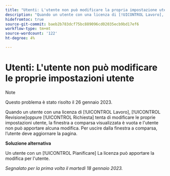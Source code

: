 ```yaml
---
title: "Utenti: L'utente non può modificare la propria impostazione utente"
description: "Quando un utente con una licenza di [!UICONTROL Lavoro], [!UICONTROL Revisione]oppure [!UICONTROL Richiesta] tenta di modificare le proprie impostazioni utente, la finestra a comparsa visualizzata è vuota e l'utente non può apportare alcuna modifica. Per uscire dalla finestra a comparsa, l'utente deve aggiornare la pagina."
hidefromtoc: true
source-git-commit: baeb2b783dcf75bc889096cd02035ecb9bd17ef6
workflow-type: tm+mt
source-wordcount: '122'
ht-degree: 4%

---
```



# Utenti: L&#39;utente non può modificare le proprie impostazioni utente

>[!NOTE]
>
>Questo problema è stato risolto il 26 gennaio 2023.

Quando un utente con una licenza di [!UICONTROL Lavoro], [!UICONTROL Revisione]oppure [!UICONTROL Richiesta] tenta di modificare le proprie impostazioni utente, la finestra a comparsa visualizzata è vuota e l&#39;utente non può apportare alcuna modifica. Per uscire dalla finestra a comparsa, l’utente deve aggiornare la pagina.

**Soluzione alternativa**

Un utente con un [!UICONTROL Pianificare] La licenza può apportare la modifica per l&#39;utente.

_Segnalato per la prima volta il martedì 18 gennaio 2023._

